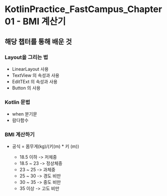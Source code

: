 # KotlinPractice_FastCampus_Chapter01 - BMI 계산기
## 해당 챕터를 통해 배운 것
### Layout을 그리는 법
  * LinearLayout 사용
  * TextView 의 속성과 사용
  * EditTExt 의 속성과 사용
  * Button 의 사용
### Kotlin 문법
  * when 분기문
  * 람다함수
### BMI 계산하기
  * 공식 = 몸무게(kg)/(키(m) * 키 (m))  
  
    * 18.5 이하 -> 저체중  
    * 18.5 ~ 23 -> 정상체중  
    * 23 ~ 25 -> 과체중
    * 25 ~ 30 -> 경도 비만
    * 30 ~ 35 -> 중도 비만
    * 35 이상 -> 고도 비만
